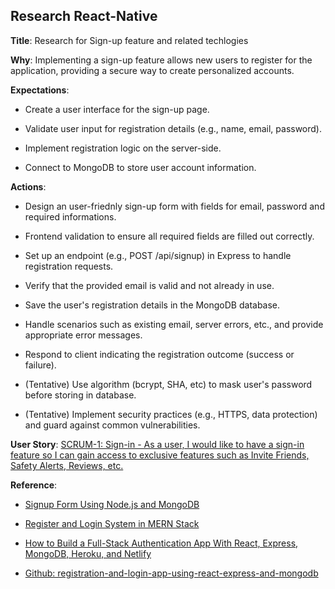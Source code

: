 ## Research React-Native

**Title**: Research for Sign-up feature and related techlogies

**Why**: Implementing a sign-up feature allows new users to register for the application, providing a secure way to create personalized accounts.

**Expectations**:

* Create a user interface for the sign-up page.

* Validate user input for registration details (e.g., name, email, password).

* Implement registration logic on the server-side.

* Connect to MongoDB to store user account information.

**Actions**:

* Design an user-friednly sign-up form with fields for email, password and required informations.

* Frontend validation to ensure all required fields are filled out correctly.

* Set up an endpoint (e.g., POST /api/signup) in Express to handle registration requests.

* Verify that the provided email is valid and not already in use.

* Save the user's registration details in the MongoDB database.

* Handle scenarios such as existing email, server errors, etc., and provide appropriate error messages.
* Respond to client indicating the registration outcome (success or failure).

* (Tentative) Use algorithm (bcrypt, SHA, etc) to mask user's password before storing in database.

* (Tentative) Implement security practices (e.g., HTTPS, data protection) and guard against common vulnerabilities.

**User Story**: [SCRUM-1: Sign-in - As a user, I would like to have a sign-in feature so I can gain access to exclusive features such as Invite Friends, Safety Alerts, Reviews, etc.](https://cs3398f23romulans1.atlassian.net/browse/SCRUM-1)

**Reference**: 

* [Signup Form Using Node.js and MongoDB](https://www.geeksforgeeks.org/signup-form-using-node-js-and-mongodb/)

* [Register and Login System in MERN Stack](https://dev.to/crackingdemon/register-and-login-system-in-mern-stack-1n98)

* [How to Build a Full-Stack Authentication App With React, Express, MongoDB, Heroku, and Netlify](https://www.freecodecamp.org/news/how-to-build-a-fullstack-authentication-system-with-react-express-mongodb-heroku-and-netlify/)

* [Github: registration-and-login-app-using-react-express-and-mongodb](https://github.com/Aklilu-Mandefro/registration-and-login-app-using-react-express-and-mongodb)